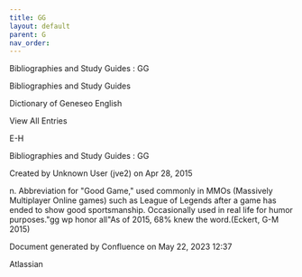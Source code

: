 ```yaml
---
title: GG
layout: default
parent: G
nav_order:
---
```


Bibliographies and Study Guides : GG

Bibliographies and Study Guides

Dictionary of Geneseo English

View All Entries

E-H

Bibliographies and Study Guides : GG

Created by  Unknown User (jve2) on Apr 28, 2015

n. Abbreviation for &quot;Good Game,&quot; used commonly in MMOs (Massively Multiplayer Online games) such as League of Legends after a game has ended to show good sportsmanship. Occasionally used in real life for humor purposes.&quot;gg wp honor all&quot;As of 2015, 68% knew the word.(Eckert, G-M 2015) 

Document generated by Confluence on May 22, 2023 12:37

Atlassian
